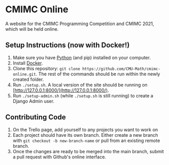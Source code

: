 # CMIMC Online
A website for the CMIMC Programming Competition and CMIMC 2021, which will be held online.

## Setup Instructions (now with Docker!)
1. Make sure you have [Python](https://www.python.org/downloads/) (and pip) installed on your computer.
2. Install [Docker](https://docs.docker.com/get-docker/).
3. Clone this repository: `git clone https://github.com/CMU-Math/cmimc-online.git`. The rest of the commands should be run within the newly created folder.
4. Run `./setup.sh`. A local version of the site should be running on [http://127.0.0.1:8000/](http://127.0.0.1:8000/).
5. Run `./setup-admin.sh` (while `./setup.sh` is still running) to create a Django Admin user.

## Contributing Code
1. On the Trello page, add yourself to any projects you want to work on
2. Each project should have its own branch. Either create a new branch with `git checkout -b new-branch-name` or pull from an existing remote branch.
3. Once the changes are ready to be merged into the main branch, submit a pull request with Github's online interface.

